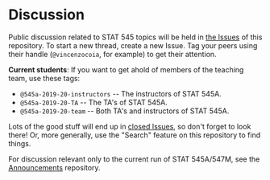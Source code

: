 # Discussion

Public discussion related to STAT 545 topics will be held in [the Issues](https://github.com/STAT545-UBC/Discussion/issues) of this repository. To start a new thread, create a new Issue. Tag your peers using their handle (`@vincenzocoia`, for example) to get their attention.

__Current students__: If you want to get ahold of members of the teaching team, use these tags:

- `@545a-2019-20-instructors` -- The instructors of STAT 545A.
- `@545a-2019-20-TA` -- The TA's of STAT 545A.
- `@545a-2019-20-team` -- Both TA's and instructors of STAT 545A.

Lots of the good stuff will end up in [closed Issues](https://github.com/STAT545-UBC/Discussion/issues?q=is%3Aissue+is%3Aclosed), so don't forget to look there! Or, more generally, use the "Search" feature on this repository to find things.

For discussion relevant only to the current run of STAT 545A/547M, see the [Announcements](https://github.com/STAT545-UBC-hw-2019-20/Announcements) repository.
